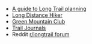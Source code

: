 - [A guide to Long Trail planning](https://www.longtrailvermont.com/)
- [Long Distance Hiker](https://www.longdistancehiker.com/)
- [Green Mountain Club](https://www.greenmountainclub.org/)
- [Trail Journals](https://www.trailjournals.com)
- Reddit [r/longtrail forum](https://www.reddit.com/r/longtrail/)